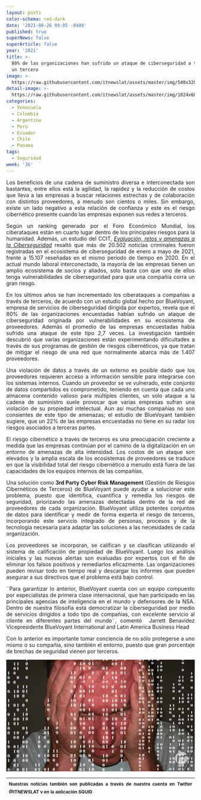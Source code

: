 ```yaml
---
layout: posts
color-schema: red-dark
date: '2021-08-26 09:05 -0400'
published: true
superNews: false
superArticle: false
year: '2021'
title: >-
  80% de las organizaciones han sufrido un ataque de ciberseguridad a través de
  un tercero
image: >-
  https://raw.githubusercontent.com/itnewslat/assets/master/img/540x320/Ataque-usuario-p.jpg
detail-image: >-
  https://raw.githubusercontent.com/itnewslat/assets/master/img/1024x680/Ataque-usuario-g.jpg
categories:
  - Venezuela
  - Colombia
  - Argentina
  - Perú
  - Ecuador
  - Chile
  - Panama
tags:
  - Seguridad
week: '36'
---
```

<p style="text-align: justify;">Los beneficios de una cadena de suministro diversa e interconectada son bastantes, entre ellos está la agilidad, la rapidez y la reducción de costos que lleva a las empresas a buscar relaciones estrechas y de colaboración con distintos proveedores, a menudo son cientos o miles. Sin embargo, existe un lado negativo a esta relación de confianza y este es el riesgo cibernético presente cuando las empresas exponen sus redes a terceros.</p>
<p style="text-align: justify;">Según un ranking generado por el Foro Económico Mundial, los ciberataques están en cuarto lugar dentro de los principales riesgos para la humanidad. Además, un estudio del CCIT, <a href="https://www.ccit.org.co/wp-content/uploads/diagramacion-estudio-safe-evaluacion-retos-y-amenazas-a-la-ciberseguridad.pdf"><em>Evaluación, retos y amenazas a la Ciberseguridad</em></a> resaltó que más de 20.502 noticias criminales fueron registradas en el ecosistema de ciberseguridad de enero a mayo de 2021, frente a 15.107 reseñadas en el mismo periodo de tiempo en 2020. En el actual mundo laboral interconectado, la mayoría de las empresas tienen un amplio ecosistema de socios y aliados, solo basta con que uno de ellos tenga vulnerabilidades de ciberseguridad para que una compañía corra un gran riesgo.</p>
<p style="text-align: justify;">En los últimos años se han incrementado los ciberataques a compañías a través de terceros, de acuerdo con un estudio global hecho por BlueVoyant, empresa de servicios de ciberseguridad dirigida por expertos, revela que el 80% de las organizaciones encuestadas habían sufrido un ataque de ciberseguridad originada por vulnerabilidades en su ecosistema de proveedores. Además el promedio de las empresas encuestadas había sufrido una ataque de este tipo 2,7 veces. La investigación también descubrió que varias organizaciones están experimentando dificultades a través de sus programas de gestión de riesgos cibernéticos, ya que tratan de mitigar el riesgo de una red que normalmente abarca más de 1.407 proveedores.</p>
<p style="text-align: justify;">Una violación de datos a través de un externo es posible dado que los proveedores requieren acceso a información sensible para integrarse con los sistemas internos. Cuando un proveedor se ve vulnerado, este conjunto de datos compartidos es comprometido, teniendo en cuenta que cada uno almacena contenido valioso para múltiples clientes, un solo ataque a la cadena de suministro suele provocar que varias empresas sufran una violación de su propiedad intelectual. Aun así muchas compañías no son consientes de este tipo de amenazas; el estudio de BlueVoyant también sugiere, que un 22% de las empresas encuestadas no tiene en su radar los riesgos asociados a terceras partes.</p>
<p style="text-align: justify;">El riesgo cibernético a través de terceros es una preocupación creciente a medida que las empresas continúan por el camino de la digitalización en un entorno de amenazas de alta intensidad. Los costos de un ataque son elevados y la amplia escala de los ecosistemas de proveedores se traduce en que la visibilidad total del riesgo cibernético a menudo está fuera de las capacidades de los equipos internos de las compañías.</p>
<p style="text-align: justify;">Una solución como <strong>3rd Party Cyber Risk Management </strong>(Gestión de Riesgos Cibernéticos de Terceros) de BlueVoyant puede ayudar a solucionar este problema, puesto que identifica, cuantifica y remedia los riesgos de seguridad, priorizando las amenazas detectadas dentro de la red de proveedores de cada organización. BlueVoyant utiliza potentes conjuntos de datos para identificar y medir de forma experta el riesgo de terceros, incorporando este servicio integrado de personas, procesos y de la tecnología necesaria para adaptar las soluciones a las necesidades de cada organización.</p>
<p style="text-align: justify;">Los proveedores se incorporan, se califican y se clasifican utilizando el sistema de calificación de propiedad de BlueVoyant. Luego los análisis iniciales y las nuevas alertas son evaluadas por expertos con el fin de eliminar los falsos positivos y remediarlos eficazmente. Las organizaciones pueden revisar todo en tiempo real y descargar los informes que pueden asegurar a sus directivos que el problema está bajo control.</p>
<p style="text-align: justify;">¨Para garantizar lo anterior, BlueVoyant cuenta con un equipo compuesto por especialistas de primera clase internacional, que han participado en las principales agencias de inteligencia en el mundo y defensores de la NSA. Dentro de nuestra filosofía está democratizar la ciberseguridad por medio de servicios dirigidos a todo tipo de compañías, con excelente servicio al cliente en diferentes partes del mundo¨, comentó  Jarrett Benavidez Vicepresidente BlueVoyant International and Latin America Business Head</p>
<p style="text-align: justify;">Con lo anterior es importante tomar conciencia de no sólo protegerse a uno mismo o su compañía, sino también el entorno, puesto que gran porcentaje de brechas de seguridad vienen por terceros.</p>

![](https://raw.githubusercontent.com/itnewslat/assets/master/img/540x320/Ataque-usuario-p.jpg)

<table style="height: 42px;" width="569">
<tbody>
<tr>
<td style="text-align: justify;"><sub><strong>Nuestras noticias también son publicadas a través de nuestra cuenta en Twitter <a href="https://twitter.com/itnewslat?lang=es">@ITNEWSLAT</a> y en la aplicación <a href="https://squidapp.co/en/">SQUID</a></strong></sub></td>
</tr>
</tbody>
</table>
